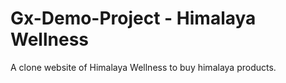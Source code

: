 # Gx-Demo-Project - Himalaya Wellness

A clone website of Himalaya Wellness to buy himalaya products.
